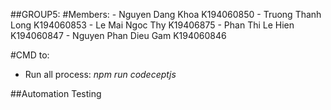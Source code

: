 ##GROUP5:
#Members:
    - Nguyen Dang Khoa K194060850
    - Truong Thanh Long K194060853
    - Le Mai Ngoc Thy K19406875
    - Phan Thi Le Hien K194060847
    - Nguyen Phan Dieu Gam K194060846

 #CMD to:
 - Run all process: *npm run codeceptjs*

##Automation Testing